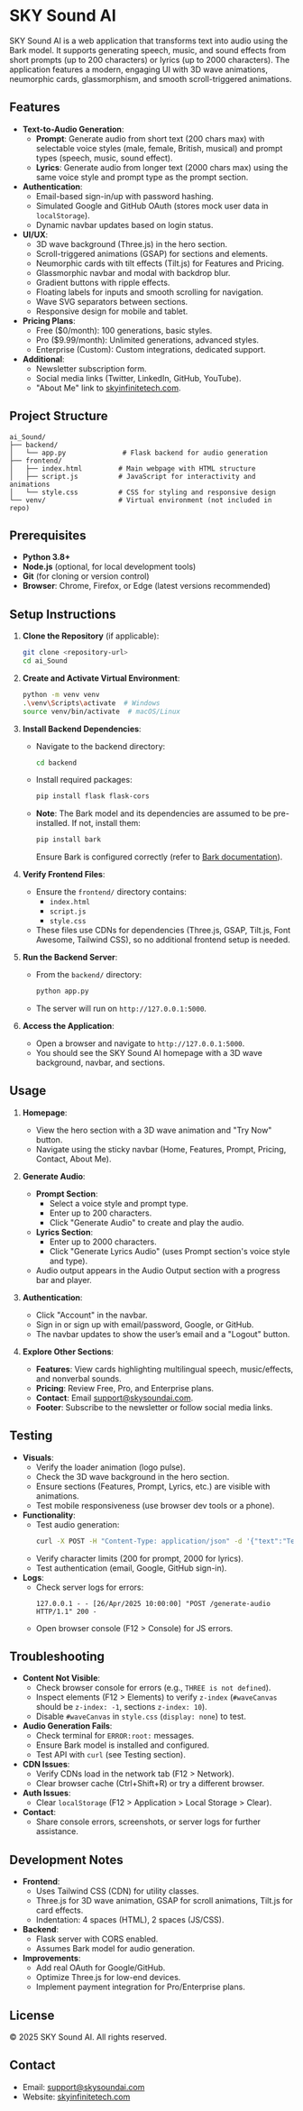 # SKY Sound AI

SKY Sound AI is a web application that transforms text into audio using the Bark model. It supports generating speech, music, and sound effects from short prompts (up to 200 characters) or lyrics (up to 2000 characters). The application features a modern, engaging UI with 3D wave animations, neumorphic cards, glassmorphism, and smooth scroll-triggered animations.

## Features
- **Text-to-Audio Generation**:
  - **Prompt**: Generate audio from short text (200 chars max) with selectable voice styles (male, female, British, musical) and prompt types (speech, music, sound effect).
  - **Lyrics**: Generate audio from longer text (2000 chars max) using the same voice style and prompt type as the prompt section.
- **Authentication**:
  - Email-based sign-in/up with password hashing.
  - Simulated Google and GitHub OAuth (stores mock user data in `localStorage`).
  - Dynamic navbar updates based on login status.
- **UI/UX**:
  - 3D wave background (Three.js) in the hero section.
  - Scroll-triggered animations (GSAP) for sections and elements.
  - Neumorphic cards with tilt effects (Tilt.js) for Features and Pricing.
  - Glassmorphic navbar and modal with backdrop blur.
  - Gradient buttons with ripple effects.
  - Floating labels for inputs and smooth scrolling for navigation.
  - Wave SVG separators between sections.
  - Responsive design for mobile and tablet.
- **Pricing Plans**:
  - Free ($0/month): 100 generations, basic styles.
  - Pro ($9.99/month): Unlimited generations, advanced styles.
  - Enterprise (Custom): Custom integrations, dedicated support.
- **Additional**:
  - Newsletter subscription form.
  - Social media links (Twitter, LinkedIn, GitHub, YouTube).
  - "About Me" link to [skyinfinitetech.com](http://www.skyinfinitetech.com).

## Project Structure
```
ai_Sound/
├── backend/
│   └── app.py              # Flask backend for audio generation
├── frontend/
│   ├── index.html         # Main webpage with HTML structure
│   ├── script.js          # JavaScript for interactivity and animations
│   └── style.css          # CSS for styling and responsive design
└── venv/                  # Virtual environment (not included in repo)
```

## Prerequisites
- **Python 3.8+**
- **Node.js** (optional, for local development tools)
- **Git** (for cloning or version control)
- **Browser**: Chrome, Firefox, or Edge (latest versions recommended)

## Setup Instructions

1. **Clone the Repository** (if applicable):
   ```bash
   git clone <repository-url>
   cd ai_Sound
   ```

2. **Create and Activate Virtual Environment**:
   ```bash
   python -m venv venv
   .\venv\Scripts\activate  # Windows
   source venv/bin/activate  # macOS/Linux
   ```

3. **Install Backend Dependencies**:
   - Navigate to the backend directory:
     ```bash
     cd backend
     ```
   - Install required packages:
     ```bash
     pip install flask flask-cors
     ```
   - **Note**: The Bark model and its dependencies are assumed to be pre-installed. If not, install them:
     ```bash
     pip install bark
     ```
     Ensure Bark is configured correctly (refer to [Bark documentation](https://github.com/suno-ai/bark)).

4. **Verify Frontend Files**:
   - Ensure the `frontend/` directory contains:
     - `index.html`
     - `script.js`
     - `style.css`
   - These files use CDNs for dependencies (Three.js, GSAP, Tilt.js, Font Awesome, Tailwind CSS), so no additional frontend setup is needed.

5. **Run the Backend Server**:
   - From the `backend/` directory:
     ```bash
     python app.py
     ```
   - The server will run on `http://127.0.0.1:5000`.

6. **Access the Application**:
   - Open a browser and navigate to `http://127.0.0.1:5000`.
   - You should see the SKY Sound AI homepage with a 3D wave background, navbar, and sections.

## Usage
1. **Homepage**:
   - View the hero section with a 3D wave animation and "Try Now" button.
   - Navigate using the sticky navbar (Home, Features, Prompt, Pricing, Contact, About Me).

2. **Generate Audio**:
   - **Prompt Section**:
     - Select a voice style and prompt type.
     - Enter up to 200 characters.
     - Click "Generate Audio" to create and play the audio.
   - **Lyrics Section**:
     - Enter up to 2000 characters.
     - Click "Generate Lyrics Audio" (uses Prompt section's voice style and type).
   - Audio output appears in the Audio Output section with a progress bar and player.

3. **Authentication**:
   - Click "Account" in the navbar.
   - Sign in or sign up with email/password, Google, or GitHub.
   - The navbar updates to show the user’s email and a "Logout" button.

4. **Explore Other Sections**:
   - **Features**: View cards highlighting multilingual speech, music/effects, and nonverbal sounds.
   - **Pricing**: Review Free, Pro, and Enterprise plans.
   - **Contact**: Email support@skysoundai.com.
   - **Footer**: Subscribe to the newsletter or follow social media links.

## Testing
- **Visuals**:
  - Verify the loader animation (logo pulse).
  - Check the 3D wave background in the hero section.
  - Ensure sections (Features, Prompt, Lyrics, etc.) are visible with animations.
  - Test mobile responsiveness (use browser dev tools or a phone).
- **Functionality**:
  - Test audio generation:
    ```bash
    curl -X POST -H "Content-Type: application/json" -d '{"text":"Test","voiceStyle":"male","promptType":"speech","inputType":"prompt"}' http://127.0.0.1:5000/generate-audio
    ```
  - Verify character limits (200 for prompt, 2000 for lyrics).
  - Test authentication (email, Google, GitHub sign-in).
- **Logs**:
  - Check server logs for errors:
    ```
    127.0.0.1 - - [26/Apr/2025 10:00:00] "POST /generate-audio HTTP/1.1" 200 -
    ```
  - Open browser console (F12 > Console) for JS errors.

## Troubleshooting
- **Content Not Visible**:
  - Check browser console for errors (e.g., `THREE is not defined`).
  - Inspect elements (F12 > Elements) to verify `z-index` (`#waveCanvas` should be `z-index: -1`, sections `z-index: 10`).
  - Disable `#waveCanvas` in `style.css` (`display: none`) to test.
- **Audio Generation Fails**:
  - Check terminal for `ERROR:root:` messages.
  - Ensure Bark model is installed and configured.
  - Test API with `curl` (see Testing section).
- **CDN Issues**:
  - Verify CDNs load in the network tab (F12 > Network).
  - Clear browser cache (Ctrl+Shift+R) or try a different browser.
- **Auth Issues**:
  - Clear `localStorage` (F12 > Application > Local Storage > Clear).
- **Contact**:
  - Share console errors, screenshots, or server logs for further assistance.

## Development Notes
- **Frontend**:
  - Uses Tailwind CSS (CDN) for utility classes.
  - Three.js for 3D wave animation, GSAP for scroll animations, Tilt.js for card effects.
  - Indentation: 4 spaces (HTML), 2 spaces (JS/CSS).
- **Backend**:
  - Flask server with CORS enabled.
  - Assumes Bark model for audio generation.
- **Improvements**:
  - Add real OAuth for Google/GitHub.
  - Optimize Three.js for low-end devices.
  - Implement payment integration for Pro/Enterprise plans.

## License
© 2025 SKY Sound AI. All rights reserved.

## Contact
- Email: [support@skysoundai.com](mailto:support@skysoundai.com)
- Website: [skyinfinitetech.com](http://www.skyinfinitetech.com)